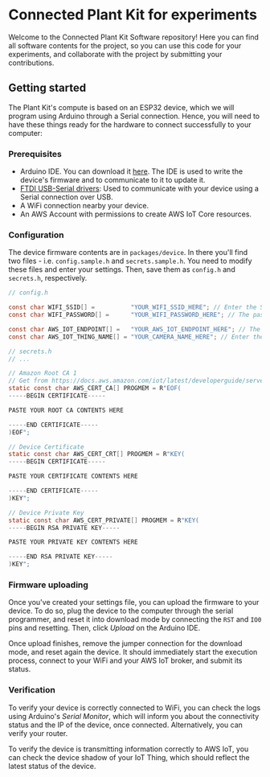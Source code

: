# Connected Plant Kit for experiments

Welcome to the Connected Plant Kit Software repository! Here you can find all software contents for the project, so you can use this code for your experiments, and collaborate with the project by submitting your contributions.

## Getting started

The Plant Kit's compute is based on an ESP32 device, which we will program using Arduino through a Serial connection. Hence, you will need to have these things ready for the hardware to connect successfully to your computer:

### Prerequisites

* Arduino IDE. You can download it [here](https://www.arduino.cc/en/software). The IDE is used to write the device's firmware and to communicate to it to update it.
* [FTDI USB-Serial drivers](https://ftdichip.com/drivers/): Used to communicate with your device using a Serial connection over USB.
* A WiFi connection nearby your device.
* An AWS Account with permissions to create AWS IoT Core resources.

### Configuration

The device firmware contents are in `packages/device`. In there you'll find two files - i.e. `config.sample.h` and `secrets.sample.h`. You need to modify these files and enter your settings. Then, save them as `config.h` and `secrets.h`, respectively.

```h
// config.h

const char WIFI_SSID[] =          "YOUR_WIFI_SSID_HERE"; // Enter the SSID of your WiFi so the device can connect to it
const char WIFI_PASSWORD[] =      "YOUR_WIFI_PASSWORD_HERE"; // The password of your WiFi network

const char AWS_IOT_ENDPOINT[] =   "YOUR_AWS_IOT_ENDPOINT_HERE"; // The IoT endpoint address for your AWS account and desired region.
const char AWS_IOT_THING_NAME[] = "YOUR_CAMERA_NAME_HERE"; // Enter the name of your device in AWS IoT. 

```

```h
// secrets.h
// ...

// Amazon Root CA 1
// Get from https://docs.aws.amazon.com/iot/latest/developerguide/server-authentication.html#server-authentication-certs
static const char AWS_CERT_CA[] PROGMEM = R"EOF(
-----BEGIN CERTIFICATE-----

PASTE YOUR ROOT CA CONTENTS HERE

-----END CERTIFICATE-----
)EOF";

// Device Certificate
static const char AWS_CERT_CRT[] PROGMEM = R"KEY(
-----BEGIN CERTIFICATE-----

PASTE YOUR CERTIFICATE CONTENTS HERE

-----END CERTIFICATE-----
)KEY";

// Device Private Key
static const char AWS_CERT_PRIVATE[] PROGMEM = R"KEY(
-----BEGIN RSA PRIVATE KEY-----

PASTE YOUR PRIVATE KEY CONTENTS HERE

-----END RSA PRIVATE KEY-----
)KEY";

```

### Firmware uploading

Once you've created your settings file, you can upload the firmware to your device. To do so, plug the device to the computer through the serial programmer, and reset it into download mode by connecting the `RST` and `IO0` pins and resetting. Then, click _Upload_ on the Arduino IDE.

Once upload finishes, remove the jumper connection for the download mode, and reset again the device. It should immediately start the execution process, connect to your WiFi and your AWS IoT broker, and submit its status.

### Verification

To verify your device is correctly connected to WiFi, you can check the logs using Arduino's _Serial Monitor_, which will inform you about the connectivity status and the IP of the device, once connected. Alternatively, you can verify your router.

To verify the device is transmitting information correctly to AWS IoT, you can check the device shadow of your IoT Thing, which should reflect the latest status of the device.
